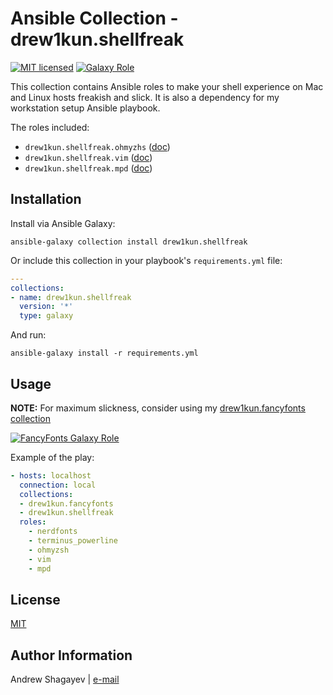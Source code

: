 # Ansible Collection - drew1kun.shellfreak

[![MIT licensed][mit-badge]][mit-link]
[![Galaxy Role][collection-badge]][galaxy-link]

This collection contains Ansible roles to make your shell experience on Mac and Linux hosts freakish and slick.
It is also a dependency for my workstation setup Ansible playbook.

The roles included:

  - `drew1kun.shellfreak.ohmyzhs` ([doc](https://github.com/drew1kun/ansible-collection-shellfreak/blob/main/roles/ohmyzsh/README.md))
  - `drew1kun.shellfreak.vim` ([doc](https://github.com/drew1kun/ansible-collection-shellfreak/blob/main/roles/vim/README.md))
  - `drew1kun.shellfreak.mpd` ([doc](https://github.com/drew1kun/ansible-collection-shellfreak/blob/main/roles/mpd/README.md))

## Installation

Install via Ansible Galaxy:

```
ansible-galaxy collection install drew1kun.shellfreak
```

Or include this collection in your playbook's `requirements.yml` file:

```yaml
---
collections:
- name: drew1kun.shellfreak
  version: '*'
  type: galaxy
```
And run:
```
ansible-galaxy install -r requirements.yml
```

## Usage

**NOTE:** For maximum slickness, consider using my [drew1kun.fancyfonts collection][fancyfonts-collection-link]

[![FancyFonts Galaxy Role][fancyfonts-collection-badge]][fancyfonts-galaxy-link]

Example of the play:

```yaml
- hosts: localhost
  connection: local
  collections:
  - drew1kun.fancyfonts
  - drew1kun.shellfreak
  roles:
    - nerdfonts
    - terminus_powerline
    - ohmyzsh
    - vim
    - mpd
```

## License

[MIT][mit-link]

## Author Information

Andrew Shagayev | [e-mail](mailto:drew-kun@protonmail.com)

[collection-badge]: https://img.shields.io/badge/collection-drew1kun.shellfreak-green.svg
[galaxy-link]: https://galaxy.ansible.com/drew1kun/shellfreak
[mit-badge]: https://img.shields.io/badge/license-MIT-blue.svg
[mit-link]: https://raw.githubusercontent.com/drew1kun/ansible-collection-shellfreak/main/LICENSE
[fancyfonts-collection-badge]: https://img.shields.io/badge/collection-drew1kun.fancyfonts-green.svg
[fancyfonts-collection-link]: https://github.com/drew1kun/ansible-collection-fancyfonts
[fancyfonts-galaxy-link]: https://galaxy.ansible.com/drew1kun/fancyfonts
